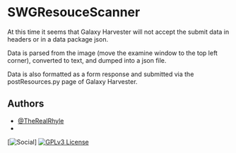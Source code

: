 # SWGResouceScanner

At this time it seems that Galaxy Harvester will not accept the submit data in headers or in a data package json.

Data is parsed from the image (move the examine window to the top left corner), converted to text, and dumped into a json file.

Data is also formatted as a form response and submitted via the postResources.py page of Galaxy Harvester.



## Authors

- [@TheRealRhyle](https://www.github.com/TheRealRhyle)
- 

  


[![Social](https://img.shields.io/github/followers/TheRealRhyle?style=social)]
[![GPLv3 License](https://img.shields.io/badge/License-GPL%20v3-yellow.svg)](https://opensource.org/licenses/)


  
